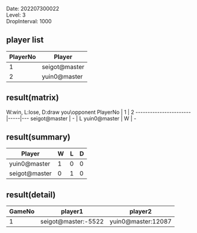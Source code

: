 Date: 202207300022  
Level: 3  
DropInterval: 1000  
## player list
PlayerNo  |  Player
----------|---------------
1         |  seigot@master
2         |  yuin0@master
## result(matrix)
W:win, L:lose, D:draw
you\opponent PlayerNo  |  1  |  2
-----------------------|-----|---
seigot@master          |  -  |  L
yuin0@master           |  W  |  -
## result(summary)
Player         |  W  |  L  |  D
---------------|-----|-----|---
yuin0@master   |  1  |  0  |  0
seigot@master  |  0  |  1  |  0
## result(detail)
GameNo  |  player1              |  player2
--------|-----------------------|--------------------
1       |  seigot@master:-5522  |  yuin0@master:12087
